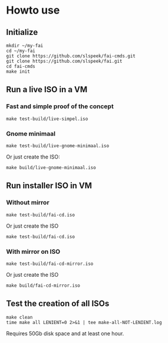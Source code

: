 # Howto use

## Initialize
```
mkdir ~/my-fai
cd ~/my-fai
git clone https://github.com/slspeek/fai-cmds.git
git clone https://github.com/slspeek/fai.git
cd fai-cmds
make init
```

## Run a live ISO in a VM

### Fast and simple proof of the concept
```
make test-build/live-simpel.iso
```

### Gnome minimaal
```
make test-build/live-gnome-minimaal.iso
```
Or just create the ISO:
```
make build/live-gnome-minimaal.iso
```
## Run installer ISO in VM

### Without mirror
```
make test-build/fai-cd.iso
```
Or just create the ISO
```
make test-build/fai-cd.iso
```

### With mirror on ISO
```
make test-build/fai-cd-mirror.iso
```
Or just create the ISO
```
make build/fai-cd-mirror.iso
```

## Test the creation of all ISOs

```
make clean
time make all LENIENT=0 2>&1 | tee make-all-NOT-LENIENT.log
```
Requires 50Gb disk space and at least one hour.
